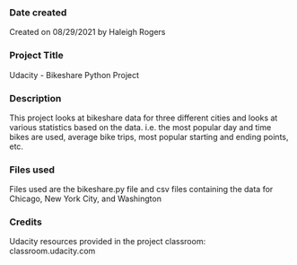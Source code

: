 ### Date created
Created on 08/29/2021 by Haleigh Rogers

### Project Title
Udacity - Bikeshare Python Project

### Description
This project looks at bikeshare data for three different cities and looks at various statistics based on the data. i.e. the most popular day and time bikes are used, average bike trips, most popular starting and ending points, etc.

### Files used
Files used are the bikeshare.py file and csv files containing the data for Chicago, New York City, and Washington

### Credits
Udacity resources provided in the project classroom: classroom.udacity.com
